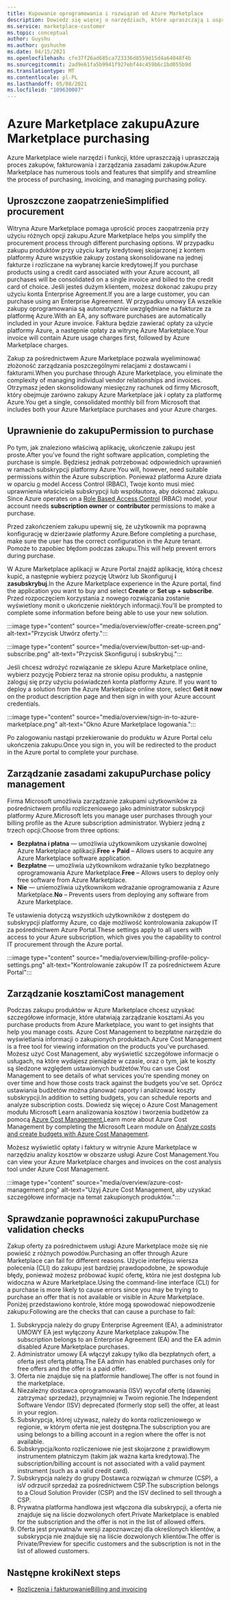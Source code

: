 ```yaml
---
title: Kupowanie oprogramowania i rozwiązań od Azure Marketplace
description: Dowiedz się więcej o narzędziach, które upraszczają i usprawniają zakupy oprogramowania i zarządzanie nim w Azure Marketplace.
ms.service: marketplace-customer
ms.topic: conceptual
author: Guyshu
ms.author: gushuchm
ms.date: 04/15/2021
ms.openlocfilehash: cfe37f26ad685ca723336d8559d15d4a64048f4b
ms.sourcegitcommit: 2ad9e61fa5b9941f927ebf44c459b6c1bd055b9d
ms.translationtype: MT
ms.contentlocale: pl-PL
ms.lasthandoff: 05/08/2021
ms.locfileid: "109630087"
---
```

# <a name="azure-marketplace-purchasing"></a><span data-ttu-id="d589e-103">Azure Marketplace zakupu</span><span class="sxs-lookup"><span data-stu-id="d589e-103">Azure Marketplace purchasing</span></span>

<span data-ttu-id="d589e-104">Azure Marketplace wiele narzędzi i funkcji, które upraszczają i upraszczają proces zakupów, fakturowania i zarządzania zasadami zakupów.</span><span class="sxs-lookup"><span data-stu-id="d589e-104">Azure Marketplace has numerous tools and features that simplify and streamline the process of purchasing, invoicing, and managing purchasing policy.</span></span>

## <a name="simplified-procurement"></a><span data-ttu-id="d589e-105">Uproszczone zaopatrzenie</span><span class="sxs-lookup"><span data-stu-id="d589e-105">Simplified procurement</span></span>

<span data-ttu-id="d589e-106">Witryna Azure Marketplace pomaga uprościć proces zaopatrzenia przy użyciu różnych opcji zakupu.</span><span class="sxs-lookup"><span data-stu-id="d589e-106">Azure Marketplace helps you simplify the procurement process through different purchasing options.</span></span> <span data-ttu-id="d589e-107">W przypadku zakupu produktów przy użyciu karty kredytowej skojarzonej z kontem platformy Azure wszystkie zakupy zostaną skonsolidowane na jednej fakturze i rozliczane na wybranej karcie kredytowej.</span><span class="sxs-lookup"><span data-stu-id="d589e-107">If you purchase products using a credit card associated with your Azure account, all purchases will be consolidated on a single invoice and billed to the credit card of choice.</span></span> <span data-ttu-id="d589e-108">Jeśli jesteś dużym klientem, możesz dokonać zakupu przy użyciu konta Enterprise Agreement.</span><span class="sxs-lookup"><span data-stu-id="d589e-108">If you are a large customer, you can purchase using an Enterprise Agreement.</span></span> <span data-ttu-id="d589e-109">W przypadku umowy EA wszelkie zakupy oprogramowania są automatycznie uwzględniane na fakturze za platformę Azure.</span><span class="sxs-lookup"><span data-stu-id="d589e-109">With an EA, any software purchases are automatically included in your Azure invoice.</span></span> <span data-ttu-id="d589e-110">Faktura będzie zawierać opłaty za użycie platformy Azure, a następnie opłaty za witrynę Azure Marketplace.</span><span class="sxs-lookup"><span data-stu-id="d589e-110">Your invoice will contain Azure usage charges first, followed by Azure Marketplace charges.</span></span>

<span data-ttu-id="d589e-111">Zakup za pośrednictwem Azure Marketplace pozwala wyeliminować złożoność zarządzania poszczególnymi relacjami z dostawcami i fakturami.</span><span class="sxs-lookup"><span data-stu-id="d589e-111">When you purchase through Azure Marketplace, you eliminate the complexity of managing individual vendor relationships and invoices.</span></span> <span data-ttu-id="d589e-112">Otrzymasz jeden skonsolidowany miesięczny rachunek od firmy Microsoft, który obejmuje zarówno zakupy Azure Marketplace jak i opłaty za platformę Azure.</span><span class="sxs-lookup"><span data-stu-id="d589e-112">You get a single, consolidated monthly bill from Microsoft that includes both your Azure Marketplace purchases and your Azure charges.</span></span>

## <a name="permission-to-purchase"></a><span data-ttu-id="d589e-113">Uprawnienie do zakupu</span><span class="sxs-lookup"><span data-stu-id="d589e-113">Permission to purchase</span></span>

<span data-ttu-id="d589e-114">Po tym, jak znaleziono właściwą aplikację, ukończenie zakupu jest proste.</span><span class="sxs-lookup"><span data-stu-id="d589e-114">After you've found the right software application, completing the purchase is simple.</span></span> <span data-ttu-id="d589e-115">Będziesz jednak potrzebować odpowiednich uprawnień w ramach subskrypcji platformy Azure.</span><span class="sxs-lookup"><span data-stu-id="d589e-115">You will, however, need suitable permissions within the Azure subscription.</span></span> <span data-ttu-id="d589e-116">Ponieważ platforma Azure działa w oparciu [o](/azure/role-based-access-control/overview) model Access Control (RBAC), Twoje  konto musi mieć uprawnienia właściciela subskrypcji lub współautora, aby dokonać zakupu. </span><span class="sxs-lookup"><span data-stu-id="d589e-116">Since Azure operates on a [Role Based Access Control](/azure/role-based-access-control/overview) (RBAC) model, your account needs **subscription owner** or **contributor** permissions to make a purchase.</span></span>

<span data-ttu-id="d589e-117">Przed zakończeniem zakupu upewnij się, że użytkownik ma poprawną konfigurację w dzierżawie platformy Azure.</span><span class="sxs-lookup"><span data-stu-id="d589e-117">Before completing a purchase, make sure the user has the correct configuration in the Azure tenant.</span></span> <span data-ttu-id="d589e-118">Pomoże to zapobiec błędom podczas zakupu.</span><span class="sxs-lookup"><span data-stu-id="d589e-118">This will help prevent errors during purchase.</span></span>

<span data-ttu-id="d589e-119">W Azure Marketplace aplikacji w Azure Portal znajdź aplikację, którą chcesz kupić, a  następnie wybierz pozycję Utwórz lub Skonfiguruj **i zasubskrybuj**.</span><span class="sxs-lookup"><span data-stu-id="d589e-119">In the Azure Marketplace experience in the Azure portal, find the application you want to buy and select **Create** or **Set up + subscribe**.</span></span> <span data-ttu-id="d589e-120">Przed rozpoczęciem korzystania z nowego rozwiązania zostanie wyświetlony monit o ukończenie niektórych informacji.</span><span class="sxs-lookup"><span data-stu-id="d589e-120">You'll be prompted to complete some information before being able to use your new solution.</span></span>

:::image type="content" source="media/overview/offer-create-screen.png" alt-text="Przycisk Utwórz oferty.":::

:::image type="content" source="media/overview/button-set-up-and-subscribe.png" alt-text="Przycisk Skonfiguruj i subskrybuj.":::

<span data-ttu-id="d589e-123">Jeśli chcesz wdrożyć rozwiązanie ze sklepu Azure Marketplace online, wybierz pozycję Pobierz teraz na stronie opisu produktu, a następnie zaloguj się przy użyciu poświadczeń konta platformy Azure. </span><span class="sxs-lookup"><span data-stu-id="d589e-123">If you want to deploy a solution from the Azure Marketplace online store, select **Get it now** on the product description page and then sign in with your Azure account credentials.</span></span>

:::image type="content" source="media/overview/sign-in-to-azure-marketplace.png" alt-text="Okno Azure Marketplace logowania.":::

<span data-ttu-id="d589e-125">Po zalogowaniu nastąpi przekierowanie do produktu w Azure Portal celu ukończenia zakupu.</span><span class="sxs-lookup"><span data-stu-id="d589e-125">Once you sign in, you will be redirected to the product in the Azure portal to complete your purchase.</span></span>

## <a name="purchase-policy-management"></a><span data-ttu-id="d589e-126">Zarządzanie zasadami zakupu</span><span class="sxs-lookup"><span data-stu-id="d589e-126">Purchase policy management</span></span>

<span data-ttu-id="d589e-127">Firma Microsoft umożliwia zarządzanie zakupami użytkowników za pośrednictwem profilu rozliczeniowego jako administrator subskrypcji platformy Azure.</span><span class="sxs-lookup"><span data-stu-id="d589e-127">Microsoft lets you manage user purchases through your billing profile as the Azure subscription administrator.</span></span> <span data-ttu-id="d589e-128">Wybierz jedną z trzech opcji:</span><span class="sxs-lookup"><span data-stu-id="d589e-128">Choose from three options:</span></span>

- <span data-ttu-id="d589e-129">**Bezpłatna i płatna** — umożliwia użytkownikom uzyskanie dowolnej Azure Marketplace aplikacji.</span><span class="sxs-lookup"><span data-stu-id="d589e-129">**Free + Paid** – Allows users to acquire any Azure Marketplace software application.</span></span>
- <span data-ttu-id="d589e-130">**Bezpłatne** — umożliwia użytkownikom wdrażanie tylko bezpłatnego oprogramowania Azure Marketplace.</span><span class="sxs-lookup"><span data-stu-id="d589e-130">**Free** – Allows users to deploy only free software from Azure Marketplace.</span></span>
- <span data-ttu-id="d589e-131">**Nie** — uniemożliwia użytkownikom wdrażanie oprogramowania z Azure Marketplace.</span><span class="sxs-lookup"><span data-stu-id="d589e-131">**No** – Prevents users from deploying any software from Azure Marketplace.</span></span>

<span data-ttu-id="d589e-132">Te ustawienia dotyczą wszystkich użytkowników z dostępem do subskrypcji platformy Azure, co daje możliwość kontrolowania zakupów IT za pośrednictwem Azure Portal.</span><span class="sxs-lookup"><span data-stu-id="d589e-132">These settings apply to all users with access to your Azure subscription, which gives you the capability to control IT procurement through the Azure portal.</span></span>

:::image type="content" source="media/overview/billing-profile-policy-settings.png" alt-text="Kontrolowanie zakupów IT za pośrednictwem Azure Portal":::

## <a name="cost-management"></a><span data-ttu-id="d589e-134">Zarządzanie kosztami</span><span class="sxs-lookup"><span data-stu-id="d589e-134">Cost management</span></span>

<span data-ttu-id="d589e-135">Podczas zakupu produktów w Azure Marketplace chcesz uzyskać szczegółowe informacje, które ułatwiają zarządzanie kosztami.</span><span class="sxs-lookup"><span data-stu-id="d589e-135">As you purchase products from Azure Marketplace, you want to get insights that help you manage costs.</span></span> <span data-ttu-id="d589e-136">Azure Cost Management to bezpłatne narzędzie do wyświetlania informacji o zakupionych produktach.</span><span class="sxs-lookup"><span data-stu-id="d589e-136">Azure Cost Management is a free tool for viewing information on the products you've purchased.</span></span> <span data-ttu-id="d589e-137">Możesz użyć Cost Management, aby wyświetlić szczegółowe informacje o usługach, na które wydajesz pieniądze w czasie, oraz o tym, jak te koszty są śledzone względem ustawionych budżetów.</span><span class="sxs-lookup"><span data-stu-id="d589e-137">You can use Cost Management to see details of what services you're spending money on over time and how those costs track against the budgets you've set.</span></span> <span data-ttu-id="d589e-138">Oprócz ustawiania budżetów można planować raporty i analizować koszty subskrypcji.</span><span class="sxs-lookup"><span data-stu-id="d589e-138">In addition to setting budgets, you can schedule reports and analyze subscription costs.</span></span> <span data-ttu-id="d589e-139">Dowiedz się więcej o Azure Cost Management modułu Microsoft Learn analizowania kosztów i tworzenia budżetów za pomocą [Azure Cost Management.](/learn/modules/analyze-costs-create-budgets-azure-cost-management/)</span><span class="sxs-lookup"><span data-stu-id="d589e-139">Learn more about Azure Cost Management by completing the Microsoft Learn module on [Analyze costs and create budgets with Azure Cost Management](/learn/modules/analyze-costs-create-budgets-azure-cost-management/).</span></span>

<span data-ttu-id="d589e-140">Możesz wyświetlić opłaty i faktury w witrynie Azure Marketplace w narzędziu analizy kosztów w obszarze usługi Azure Cost Management.</span><span class="sxs-lookup"><span data-stu-id="d589e-140">You can view your Azure Marketplace charges and invoices on the cost analysis tool under Azure Cost Management.</span></span>

:::image type="content" source="media/overview/azure-cost-management.png" alt-text="Użyj Azure Cost Management, aby uzyskać szczegółowe informacje na temat zakupionych produktów.":::

## <a name="purchase-validation-checks"></a><span data-ttu-id="d589e-142">Sprawdzanie poprawności zakupu</span><span class="sxs-lookup"><span data-stu-id="d589e-142">Purchase validation checks</span></span>

<span data-ttu-id="d589e-143">Zakup oferty za pośrednictwem usługi Azure Marketplace może się nie powieść z różnych powodów.</span><span class="sxs-lookup"><span data-stu-id="d589e-143">Purchasing an offer through Azure Marketplace can fail for different reasons.</span></span> <span data-ttu-id="d589e-144">Użycie interfejsu wiersza polecenia (CLI) do zakupu jest bardziej prawdopodobne, że spowoduje błędy, ponieważ możesz próbować kupić ofertę, która nie jest dostępna lub widoczna w Azure Marketplace.</span><span class="sxs-lookup"><span data-stu-id="d589e-144">Using the command-line interface (CLI) for a purchase is more likely to cause errors since you may be trying to purchase an offer that is not available or visible in Azure Marketplace.</span></span> <span data-ttu-id="d589e-145">Poniżej przedstawiono kontrole, które mogą spowodować niepowodzenie zakupu:</span><span class="sxs-lookup"><span data-stu-id="d589e-145">Following are the checks that can cause a purchase to fail:</span></span>

1. <span data-ttu-id="d589e-146">Subskrypcja należy do grupy Enterprise Agreement (EA), a administrator UMOWY EA jest wyłączony Azure Marketplace zakupów.</span><span class="sxs-lookup"><span data-stu-id="d589e-146">The subscription belongs to an Enterprise Agreement (EA) and the EA admin disabled Azure Marketplace purchases.</span></span>
1. <span data-ttu-id="d589e-147">Administrator umowy EA włączył zakupy tylko dla bezpłatnych ofert, a oferta jest ofertą płatną.</span><span class="sxs-lookup"><span data-stu-id="d589e-147">The EA admin has enabled purchases only for free offers and the offer is a paid offer.</span></span>
1. <span data-ttu-id="d589e-148">Oferta nie znajduje się na platformie handlowej.</span><span class="sxs-lookup"><span data-stu-id="d589e-148">The offer is not found in the marketplace.</span></span>
1. <span data-ttu-id="d589e-149">Niezależny dostawca oprogramowania (ISV) wycofał ofertę (dawniej zatrzymać sprzedaż), przynajmniej w Twoim regionie.</span><span class="sxs-lookup"><span data-stu-id="d589e-149">The Independent Software Vendor (ISV) deprecated (formerly stop sell) the offer, at least in your region.</span></span>
1. <span data-ttu-id="d589e-150">Subskrypcja, której używasz, należy do konta rozliczeniowego w regionie, w którym oferta nie jest dostępna.</span><span class="sxs-lookup"><span data-stu-id="d589e-150">The subscription you are using belongs to a billing account in a region where the offer is not available.</span></span>
1. <span data-ttu-id="d589e-151">Subskrypcja/konto rozliczeniowe nie jest skojarzone z prawidłowym instrumentem płatniczym (takim jak ważna karta kredytowa).</span><span class="sxs-lookup"><span data-stu-id="d589e-151">The subscription/billing account is not associated with a valid payment instrument (such as a valid credit card).</span></span>
1. <span data-ttu-id="d589e-152">Subskrypcja należy do grupy Dostawca rozwiązań w chmurze (CSP), a isV odrzucił sprzedaż za pośrednictwem CSP.</span><span class="sxs-lookup"><span data-stu-id="d589e-152">The subscription belongs to a Cloud Solution Provider (CSP) and the ISV declined to sell through a CSP.</span></span>
1. <span data-ttu-id="d589e-153">Prywatna platforma handlowa jest włączona dla subskrypcji, a oferta nie znajduje się na liście dozwolonych ofert.</span><span class="sxs-lookup"><span data-stu-id="d589e-153">Private Marketplace is enabled for the subscription and the offer is not in the list of allowed offers.</span></span>
1. <span data-ttu-id="d589e-154">Oferta jest prywatna/w wersji zapoznawczej dla określonych klientów, a subskrypcja nie znajduje się na liście dozwolonych klientów.</span><span class="sxs-lookup"><span data-stu-id="d589e-154">The offer is Private/Preview for specific customers and the subscription is not in the list of allowed customers.</span></span>

## <a name="next-steps"></a><span data-ttu-id="d589e-155">Następne kroki</span><span class="sxs-lookup"><span data-stu-id="d589e-155">Next steps</span></span>

- [<span data-ttu-id="d589e-156">Rozliczenia i fakturowanie</span><span class="sxs-lookup"><span data-stu-id="d589e-156">Billing and invoicing</span></span>](billing-invoicing.md)